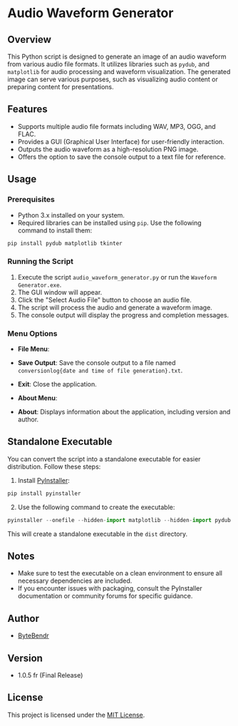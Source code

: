 # Audio Waveform Generator

## Overview

This Python script is designed to generate an image of an audio waveform from various audio file formats. It utilizes libraries such as `pydub`, and `matplotlib` for audio processing and waveform visualization. The generated image can serve various purposes, such as visualizing audio content or preparing content for presentations.

## Features

- Supports multiple audio file formats including WAV, MP3, OGG, and FLAC.
- Provides a GUI (Graphical User Interface) for user-friendly interaction.
- Outputs the audio waveform as a high-resolution PNG image.
- Offers the option to save the console output to a text file for reference.

## Usage

### Prerequisites

- Python 3.x installed on your system.
- Required libraries can be installed using `pip`. Use the following command to install them:

```py
pip install pydub matplotlib tkinter
```

### Running the Script

1. Execute the script `audio_waveform_generator.py` or run the `Waveform Generator.exe`.
2. The GUI window will appear.
3. Click the "Select Audio File" button to choose an audio file.
4. The script will process the audio and generate a waveform image.
5. The console output will display the progress and completion messages.

### Menu Options

- **File Menu**:
* **Save Output**: Save the console output to a file named `conversionlog{date and time of file generation}.txt`.
- **Exit**: Close the application.

- **About Menu**:
- **About**: Displays information about the application, including version and author.

## Standalone Executable

You can convert the script into a standalone executable for easier distribution. Follow these steps:

1. Install [PyInstaller](https://www.pyinstaller.org/):

```py
pip install pyinstaller
```

2. Use the following command to create the executable:

```py
pyinstaller --onefile --hidden-import matplotlib --hidden-import pydub --hidden-import tkinter --hidden-import numpy --noconsole audio_waveform_generator.py
```

This will create a standalone executable in the `dist` directory.

## Notes

- Make sure to test the executable on a clean environment to ensure all necessary dependencies are included.
- If you encounter issues with packaging, consult the PyInstaller documentation or community forums for specific guidance.

## Author

- [ByteBendr](https://github.com/ByteBendr) 

## Version

- 1.0.5 fr (Final Release)

## License

This project is licensed under the [MIT License](LICENSE).
